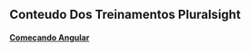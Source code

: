 ## **Conteudo Dos Treinamentos Pluralsight**

#### **[Começando Angular](https://github.com/cristianeasreis/Estudos_Avanade-main/tree/master/Treinamentos_Pluralsight/Come%C3%A7ando_Angular)**







